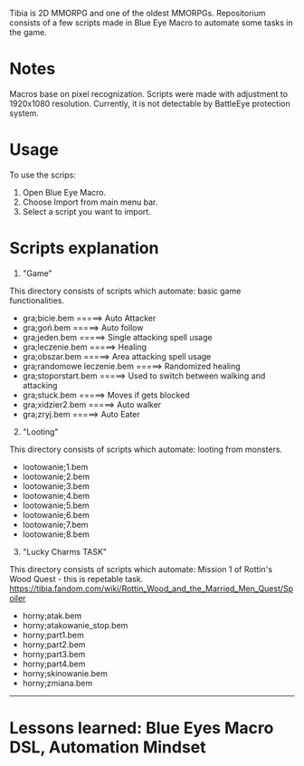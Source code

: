 Tibia is 2D MMORPG and one of the oldest MMORPGs. Repositorium consists of a few scripts made in Blue Eye Macro to automate some tasks in the game.

# Notes
Macros base on pixel recognization. 
Scripts were made with adjustment to 1920x1080 resolution.
Currently, it is not detectable by BattleEye protection system.

# Usage
To use the scrips:
1. Open Blue Eye Macro.
2. Choose Import from main menu bar.
3. Select a script you want to import.

# Scripts explanation

1. "Game"

This directory consists of scripts which automate: basic game functionalities.

- gra;bicie.bem	     =====> Auto Attacker
- gra;goń.bem	       =====> Auto follow
- gra;jeden.bem	     =====> Single attacking spell usage
- gra;leczenie.bem	 =====> Healing
- gra;obszar.bem	   =====> Area attacking spell usage
- gra;randomowe leczenie.bem	=====> Randomized healing 
- gra;stoporstart.bem	=====> Used to switch between walking and attacking
- gra;stuck.bem	     =====> Moves if gets blocked
- gra;xidzier2.bem	 =====>  Auto walker
- gra;zryj.bem       =====>  Auto Eater

2. "Looting"

This directory consists of scripts which automate: looting from monsters.

- lootowanie;1.bem	
- lootowanie;2.bem
- lootowanie;3.bem	
- lootowanie;4.bem
- lootowanie;5.bem
- lootowanie;6.bem
- lootowanie;7.bem
- lootowanie;8.bem

3. "Lucky Charms TASK"

This directory consists of scripts which automate: Mission 1 of Rottin's Wood Quest - this is repetable task.
https://tibia.fandom.com/wiki/Rottin_Wood_and_the_Married_Men_Quest/Spoiler

- horny;atak.bem
- horny;atakowanie_stop.bem
- horny;part1.bem	
- horny;part2.bem
- horny;part3.bem
- horny;part4.bem
- horny;skinowanie.bem
- horny;zmiana.bem
---
# Lessons learned: Blue Eyes Macro DSL, Automation Mindset 
